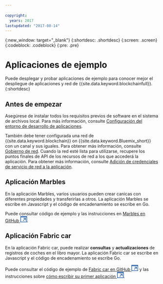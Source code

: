 ```yaml
---

copyright:
  years: 2017
lastupdated: "2017-08-14"
---
```


{:new_window: target="_blank"}
{:shortdesc: .shortdesc}
{:screen: .screen}
{:codeblock: .codeblock}
{:pre: .pre}

# Aplicaciones de ejemplo

Puede desplegar y probar aplicaciones de ejemplo para conocer mejor el despliegue de aplicaciones y red de {{site.data.keyword.blockchainfull}}.{:shortdesc}

## Antes de empezar

Asegúrese de instalar todos los requisitos previos de software en el sistema de archivos local. Para más información, consulte [Configuración del entorno de desarrollo de aplicaciones](../v10_application.html#setting-up-application-development-environment).

También debe tener configurada una red de {{site.data.keyword.blockchain}} on {{site.data.keyword.Bluemix_short}} con un canal y sus iguales. Para obtener más información, consulte [Gobierno de red](../get_start.html). Cuando la red esté lista para utilizarse, recupere los puntos finales de API de los recursos de red a los que accederá la aplicación. Para obtener más información, consulte [Adición de credenciales de servicio de red a la aplicación](../v10_application.html#adding-network-service-credentials-to-your-application).


## Aplicación Marbles

En la aplicación Marbles, varios usuarios pueden crear canicas con diferentes propiedades y transferirlas a otros. La aplicación Marbles se escribe en Javascript y el código de encadenamiento se escribe en Go.

Puede consultar código de ejemplo y las instrucciones en [Marbles en GitHub ![Icono de enlace externo](../images/external_link.svg "Icono de enlace externo")](https://github.com/IBM-Blockchain/marbles).


## Aplicación Fabric car

En la aplicación Fabric car, puede realizar **consultas** y **actualizaciones** de registros de coches en el libro mayor. La aplicación Fabric car se escribe en Javascript y el código de encadenamiento se escribe Go.

Puede consultar el código de ejemplo de [Fabric car en GitHub ![Icono de enlace externo](../images/external_link.svg "Icono de enlace externo")](https://github.com/hyperledger/fabric-samples/tree/release/fabcar) y las instrucciones sobre [cómo escribir su primer aplicación ![Icono de enlace externo](../images/external_link.svg "Icono de enlace externo")](http://hyperledger-fabric.readthedocs.io/en/latest/write_first_app.html).

<!-- 
## High available application
-->
<!--
The high available application demonstrate how to enable the following features to ensure the high availability of a {{site.data.keyword.blockchain}} network.
1. Have 2 peers and have your application smart enough to talk to one and if it is getting errors or no response switch over to the other.
2. Same for orderers, 2 or 3 and have your application smart enough to fail over if needed.
OR put orderers/peers behind a load balancer.
-->
